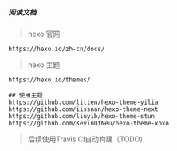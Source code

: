 ##### 阅读文档

> hexo 官网

```text
https://hexo.io/zh-cn/docs/
```

> hexo 主题

```text
https://hexo.io/themes/

## 使用主题
https://github.com/litten/hexo-theme-yilia
https://github.com/iissnan/hexo-theme-next
https://github.com/liuyib/hexo-theme-stun
https://github.com/KevinOfNeu/hexo-theme-xoxo
```

> 后续使用Travis CI自动构建（TODO）